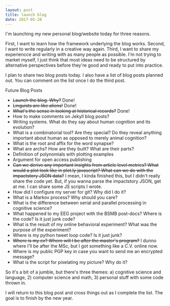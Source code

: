 ```yaml
---
layout: post
title: launch blog
date: 2017-05-28
---
```


I'm launching my new personal blog/website today for three reasons. 

First, I want to learn how the framework underlying the blog works. Second, I want to write regularly in a creative way again. Third, I want to share my experiencce and writing with as many people as possible. I'm not trying to market myself, I just think that most ideas need to be structured by alternative perspectives before they're good and ready to put into practice. 

I plan to share two blog posts today. I also have a list of blog posts planned out. You can comment on the list once I do the third post.

Future Blog Posts
* ~~Launch the blog. Why?~~  Done!
* ~~Linguists are like aliens!~~ Done!
* ~~What's the sense in looking at historical records?~~ Done!
* How to make comments on Jekyll blog posts?
* Writing systems. What do they say about human cognition and its evolution?
* What is a combinatorial tool? Are they special? Do they reveal anything important about human as opposed to merely animal cognition?
* What is the root and affix for the word synapse? 
* What are archs? How are they built? What are their parts?
* Definition of polynomials with plotting examples
* Argument for open access publishing 
* ~~Can we derive any important insights from article level metrics? What would a plot look like in plot.ly javascript? What can we do with the impactstory JSON data?~~ I mean, I kinda finished this, but I didn't really share the code yet. But, if you wanna parse the impactstory JSON, get at me. I can share some JS scripts I wrote. 
* How did I configure my server for git? Why did I do it? 
* What is a Markov process? Why should you care?
* What is the difference between serial and parallel processing in cognitive science?
* What happened to my EEG project with the BSMB post-docs? Where is the code? Is it just junk code?
* What is the result of my online behavioral experiment? What was the purpose of the experiment?
* Where is my python tweet loop code? Is it just junk?
* ~~Where is my cv? Where will I be after the master's program?~~ I dunno where I'll be after the MSc, but I got something like a C.V. online now. 
* Where is my public PGP key in case you want to send me an encrypted message?
* What is the script for pixelating my picture? Why do it? 

So it's a bit of a jumble, but there's three themes: a) cognitive science and language, 2) computer science and math, 3) personal stuff with some code thrown in.

I will return to this blog post and cross things out as I complete the list. The goal is to finish by the new year. 